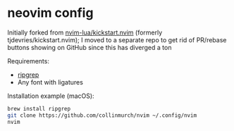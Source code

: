 # neovim config

Initially forked from [nvim-lua/kickstart.nvim](https://github.com/nvim-lua/kickstart.nvim) (formerly tjdevries/kickstart.nvim); I moved to a separate repo to get rid of PR/rebase buttons showing on GitHub since this has diverged a ton

Requirements:

- [ripgrep](https://github.com/BurntSushi/ripgrep)
- Any font with ligatures

Installation example (macOS):


```bash
brew install ripgrep
git clone https://github.com/collinmurch/nvim ~/.config/nvim
nvim
```

